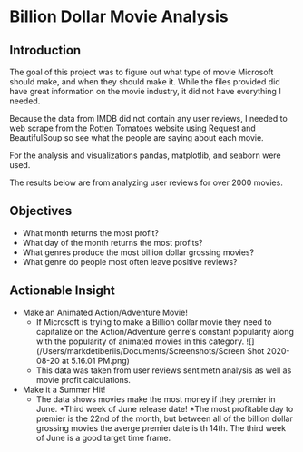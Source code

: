 # Billion Dollar Movie Analysis


## Introduction

The goal of this project was to figure out what type of movie Microsoft should make, and when they should make it. While the files provided did have great information on the movie industry, it did not have everything I needed.

Because the data from IMDB did not contain any user reviews, I needed to web scrape from the Rotten Tomatoes website using Request and BeautifulSoup so see what the people are saying about each movie.

For the analysis and visualizations pandas, matplotlib, and seaborn were used.

The results below are from analyzing user reviews for over 2000 movies.

## Objectives
* What month returns the most profit?
* What day of the month returns the most profits?
* What genres produce the most billion dollar grossing movies?
* What genre do people most often leave positive reviews?

## Actionable Insight
* Make an Animated Action/Adventure Movie!
    *  If Microsoft is trying to make a Billion dollar movie they need to capitalize on the Action/Adventure genre's constant popularity along with the popularity of animated movies in this category. 
![](/Users/markdetiberiis/Documents/Screenshots/Screen Shot 2020-08-20 at 5.16.01 PM.png)
    * This data was taken from user reviews sentimetn analysis as well as movie profit calculations.
* Make it a Summer Hit!
    * The data shows movies make the most money if they premier in June.
*Third week of June release date!
    *The most profitable day to premier is the 22nd of the month, but between all of the billion dollar grossing movies the averge premier date is th 14th. The third week of June is a good target time frame.
    

